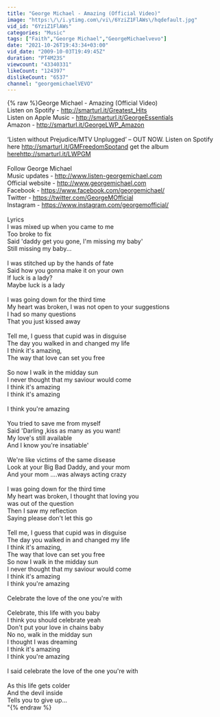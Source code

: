```yaml
---
title: "George Michael - Amazing (Official Video)"
image: "https:\/\/i.ytimg.com\/vi\/6YziZ1FlAWs\/hqdefault.jpg"
vid_id: "6YziZ1FlAWs"
categories: "Music"
tags: ["Faith","George Michael","GeorgeMichaelvevo"]
date: "2021-10-26T19:43:34+03:00"
vid_date: "2009-10-03T19:49:45Z"
duration: "PT4M23S"
viewcount: "43340331"
likeCount: "124397"
dislikeCount: "6537"
channel: "georgemichaelVEVO"
---
```

{% raw %}George Michael - Amazing (Official Video)<br />Listen on Spotify - <a rel="nofollow" target="blank" href="http://smarturl.it/Greatest_Hits">http://smarturl.it/Greatest_Hits</a><br />Listen on Apple Music - <a rel="nofollow" target="blank" href="http://smarturl.it/GeorgeEssentials">http://smarturl.it/GeorgeEssentials</a><br />Amazon - <a rel="nofollow" target="blank" href="http://smarturl.it/GeorgeLWP_Amazon">http://smarturl.it/GeorgeLWP_Amazon</a><br /><br />‘Listen without Prejudice/MTV Unplugged’ – OUT NOW. Listen on Spotify here <a rel="nofollow" target="blank" href="http://smarturl.it/GMFreedomSpotand">http://smarturl.it/GMFreedomSpotand</a> get the album <a rel="nofollow" target="blank" href="herehttp://smarturl.it/LWPGM">herehttp://smarturl.it/LWPGM</a><br /><br />Follow George Michael<br />Music updates - <a rel="nofollow" target="blank" href="http://www.listen-georgemichael.com">http://www.listen-georgemichael.com</a><br />Official website - <a rel="nofollow" target="blank" href="http://www.georgemichael.com">http://www.georgemichael.com</a><br />Facebook - <a rel="nofollow" target="blank" href="https://www.facebook.com/georgemichael/">https://www.facebook.com/georgemichael/</a><br />Twitter - <a rel="nofollow" target="blank" href="https://twitter.com/GeorgeMOfficial">https://twitter.com/GeorgeMOfficial</a><br />Instagram - <a rel="nofollow" target="blank" href="https://www.instagram.com/georgemofficial/">https://www.instagram.com/georgemofficial/</a><br /><br />Lyrics<br />I was mixed up when you came to me<br />Too broke to fix<br />Said 'daddy get you gone, I'm missing my baby'<br />Still missing my baby...<br /><br />I was stitched up by the hands of fate<br />Said how you gonna make it on your own<br />If luck is a lady?<br />Maybe luck is a lady<br /><br />I was going down for the third time<br />My heart was broken, I was not open to your suggestions<br />I had so many questions<br />That you just kissed away<br /><br />Tell me, I guess that cupid was in disguise<br />The day you walked in and changed my life<br />I think it's amazing,<br />The way that love can set you free<br /><br />So now I walk in the midday sun<br />I never thought that my saviour would come<br />I think it's amazing<br />I think it's amazing<br /><br />I think you're amazing<br /><br />You tried to save me from myself<br />Said 'Darling ,kiss as many as you want!<br />My love's still available<br />And I know you're insatiable'<br /><br />We're like victims of the same disease<br />Look at your Big Bad Daddy, and your mom<br />And your mom ....was always acting crazy<br /><br />I was going down for the third time<br />My heart was broken, I thought that loving you<br />was out of the question<br />Then I saw my reflection<br />Saying please don't let this go<br /><br />Tell me, I guess that cupid was in disguise<br />The day you walked in and changed my life<br />I think it's amazing,<br />The way that love can set you free<br />So now I walk in the midday sun<br />I never thought that my saviour would come<br />I think it's amazing<br />I think you're amazing<br /><br />Celebrate the love of the one you're with<br /><br />Celebrate, this life with you baby<br />I think you should celebrate yeah<br />Don't put your love in chains baby<br />No no, walk in the midday sun<br />I thought I was dreaming<br />I think it's amazing<br />I think you're amazing<br /><br />I said celebrate the love of the one you're with<br /><br />As this life gets colder<br />And the devil inside<br />Tells you to give up...<br />&quot;{% endraw %}
